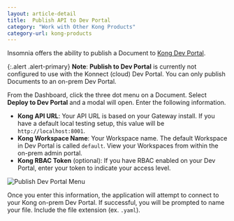 ```yaml
---
layout: article-detail
title:  Publish API to Dev Portal
category: "Work with Other Kong Products"
category-url: kong-products
---
```


Insomnia offers the ability to publish a Document to [Kong Dev Portal](https://docs.konghq.com/enterprise/latest/developer-portal/).

{:.alert .alert-primary}
**Note**: **Publish to Dev Portal** is currently not configured to use with the Konnect (cloud) Dev Portal. You can only publish Documents to an on-prem Dev Portal.

From the Dashboard, click the three dot menu on a Document. Select **Deploy to Dev Portal** and a modal will open. Enter the following information.

* **Kong API URL**: Your API URL is based on your Gateway install. If you have a default local testing setup, this value will be `http://localhost:8001`.
* **Kong Workspace Name**: Your Workspace name. The default Workspace in Dev Portal is called `default`. View your Workspaces from within the on-prem admin portal.
* **Kong RBAC Token** (optional): If you have RBAC enabled on your Dev Portal, enter your token to indicate your access level.

![Publish Dev Portal Menu](/assets/images/publish-devportal-menu.png)

Once you enter this information, the application will attempt to connect to your Kong on-prem Dev Portal. If successful, you will be prompted to name your file. Include the file extension (ex. `.yaml`).
